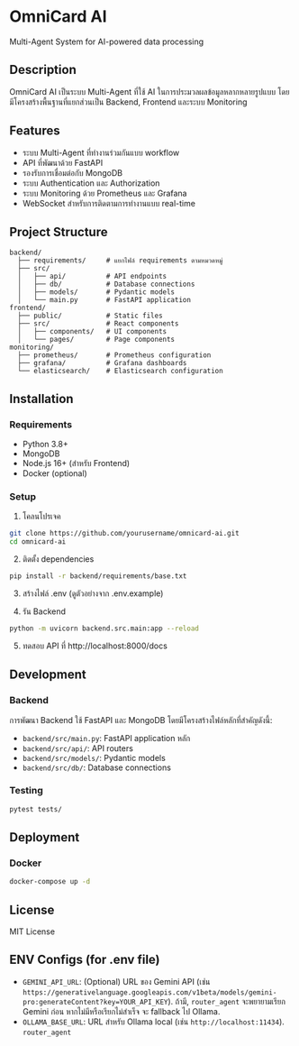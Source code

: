 # OmniCard AI

Multi-Agent System for AI-powered data processing

## Description

OmniCard AI เป็นระบบ Multi-Agent ที่ใช้ AI ในการประมวลผลข้อมูลหลากหลายรูปแบบ โดยมีโครงสร้างพื้นฐานที่แยกส่วนเป็น Backend, Frontend และระบบ Monitoring

## Features

- ระบบ Multi-Agent ที่ทำงานร่วมกันแบบ workflow
- API ที่พัฒนาด้วย FastAPI
- รองรับการเชื่อมต่อกับ MongoDB
- ระบบ Authentication และ Authorization
- ระบบ Monitoring ด้วย Prometheus และ Grafana
- WebSocket สำหรับการติดตามการทำงานแบบ real-time

## Project Structure

```
backend/
  ├── requirements/     # แยกไฟล์ requirements ตามหมวดหมู่
  ├── src/
  │   ├── api/          # API endpoints
  │   ├── db/           # Database connections
  │   ├── models/       # Pydantic models
  │   └── main.py       # FastAPI application
frontend/
  ├── public/           # Static files
  ├── src/              # React components
  │   ├── components/   # UI components
  │   └── pages/        # Page components
monitoring/
  ├── prometheus/       # Prometheus configuration
  ├── grafana/          # Grafana dashboards
  └── elasticsearch/    # Elasticsearch configuration
```

## Installation

### Requirements

- Python 3.8+
- MongoDB
- Node.js 16+ (สำหรับ Frontend)
- Docker (optional)

### Setup

1. โคลนโปรเจค

```bash
git clone https://github.com/yourusername/omnicard-ai.git
cd omnicard-ai
```

2. ติดตั้ง dependencies

```bash
pip install -r backend/requirements/base.txt
```

3. สร้างไฟล์ .env (ดูตัวอย่างจาก .env.example)

4. รัน Backend

```bash
python -m uvicorn backend.src.main:app --reload
```

5. ทดสอบ API ที่ http://localhost:8000/docs

## Development

### Backend

การพัฒนา Backend ใช้ FastAPI และ MongoDB โดยมีโครงสร้างไฟล์หลักที่สำคัญดังนี้:

- `backend/src/main.py`: FastAPI application หลัก
- `backend/src/api/`: API routers
- `backend/src/models/`: Pydantic models
- `backend/src/db/`: Database connections

### Testing

```bash
pytest tests/
```

## Deployment

### Docker

```bash
docker-compose up -d
```

## License

MIT License

## ENV Configs (for .env file)

- `GEMINI_API_URL`: (Optional) URL ของ Gemini API (เช่น `https://generativelanguage.googleapis.com/v1beta/models/gemini-pro:generateContent?key=YOUR_API_KEY`). ถ้ามี, `router_agent` จะพยายามเรียก Gemini ก่อน หากไม่มีหรือเรียกไม่สำเร็จ จะ fallback ไป Ollama.
- `OLLAMA_BASE_URL`: URL สำหรับ Ollama local (เช่น `http://localhost:11434`). `router_agent`